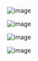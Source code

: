 ![image](https://github.com/Ruoqi277/Internship-DLC/assets/132852026/0b10a814-8320-4164-8314-931875283cfd)

![image](https://github.com/Ruoqi277/Internship-DLC/assets/132852026/77e1cc09-fa14-4015-81fe-c0aa5ffa8c5d)

![image](https://github.com/Ruoqi277/Internship-DLC/assets/132852026/285114b0-1205-4389-a8bc-98475723b7a5)

![image](https://github.com/Ruoqi277/Internship-DLC/assets/132852026/336c63b8-425b-43b6-b571-6a399c07f018)


